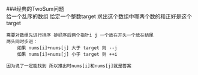 ###经典的TwoSum问题  
    给一个乱序的数组 给定一个整数target 求出这个数组中哪两个数的和正好是这个target  

    需要对数组先进行排序 排好序后两个指针i j 一个放在开头一个放在结尾  
    两头同时步进：  
        如果 nums[i]+nums[j] 大于 target 则 --j  
        如果 nums[i]+nums[j] 小于 target 则 ++i  

    因为说了一定能找到 所以推出时nums[i]和nums[j]就是答案  